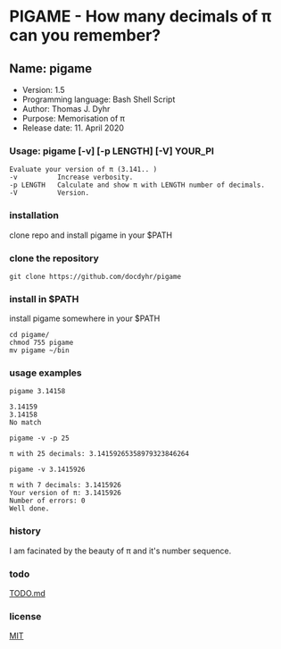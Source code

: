 # PIGAME - How many decimals of π can you remember?

## Name: pigame

* Version: 1.5
* Programming language: Bash Shell Script
* Author: Thomas J. Dyhr
* Purpose: Memorisation of π
* Release date: 11. April 2020
  
### Usage:  pigame [-v] [-p LENGTH] [-V] YOUR_PI

    Evaluate your version of π (3.141.. )
    -v          Increase verbosity.
    -p LENGTH   Calculate and show π with LENGTH number of decimals.
    -V          Version.

### installation

clone repo and install pigame in your $PATH

### clone the repository

```shell
git clone https://github.com/docdyhr/pigame
```

### install in $PATH

install pigame somewhere in your $PATH

```shell
cd pigame/
chmod 755 pigame
mv pigame ~/bin
```

### usage examples

```shell
pigame 3.14158
```

```shell
3.14159  
3.14158  
No match  
```

```shell
pigame -v -p 25 
```

```shell
π with 25 decimals: 3.14159265358979323846264
```

```shell
pigame -v 3.1415926
```

```shell
π with 7 decimals: 3.1415926  
Your version of π: 3.1415926  
Number of errors: 0  
Well done.  
```

### history

I am facinated by the beauty of π and it's number sequence.

### todo

[TODO.md](https://github.com/docdyhr/pigame/blob/master/TODO.md)

### license

[MIT](https://github.com/docdyhr/pigame/blob/master/LICENSE)
